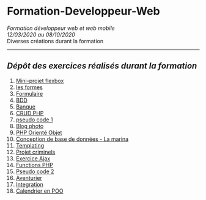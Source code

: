 # Formation-Developpeur-Web
*Formation développeur web et web mobile*  
*12/03/2020 au 08/10/2020*  
Diverses créations durant la formation  

------------------------------------
## *Dépôt des exercices réalisés durant la formation*  

1. [Mini-projet flexbox](01_flexbox1)
2. [les formes](02_les_formes)
3. [Formulaire](03_formulaire_vardump)
4. [BDD](04_BDD)
5. [Banque](05_banque)
6. [CRUD PHP](06_CRUD_PHP)
7. [pseudo code 1](07_pseudo_code1)
8. [Blog photo](08_blog_photo)
9. [PHP Orienté Objet](09_poo)
10. [Conception de base de données - La marina](10_la_marina)
11. [Templating](11_templating)
12. [Projet criminels](12_criminels)
13. [Exercice Ajax](13_exo_ajax)
14. [Functions PHP](14_fonctions_php)
15. [Pseudo code 2](15_pseudo_code2)
16. [Aventurier](16_aventurier)
17. [Integration](17_exercice_integration)
18. [Calendrier en POO](18_calendrier)


